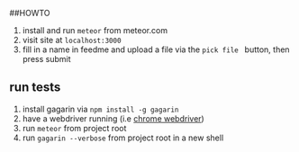 ##HOWTO
1. install and run `meteor` from meteor.com
2. visit site at `localhost:3000`
3. fill in a name in feedme and upload a file via the `pick file ` button, then press submit

## run tests
1. install gagarin via `npm install -g gagarin` 
2. have a webdriver running (i.e [chrome webdriver](http://chromedriver.storage.googleapis.com/index.html))
3. run `meteor` from project root
3. run `gagarin --verbose` from project root in a new shell
